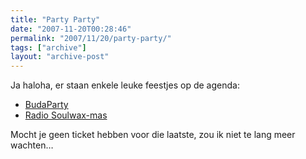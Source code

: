 ```yaml
---
title: "Party Party"
date: "2007-11-20T00:28:46"
permalink: "2007/11/20/party-party/"
tags: ["archive"]
layout: "archive-post"
---
```

Ja haloha, er staan enkele leuke feestjes op de agenda:

* [BudaParty](http://www.dekreun.be/concert.php?cnr=805 "http://www.dekreun.be/concert.php?cnr=805")
* [Radio Soulwax-mas](http://www.last.fm/event/385198 "http://www.last.fm/event/385198")

Mocht je geen ticket hebben voor die laatste, zou ik niet te lang meer wachten…
